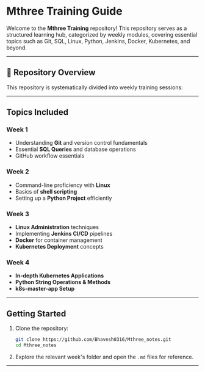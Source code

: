 # Mthree Training Guide

Welcome to the **Mthree Training** repository! This repository serves as a structured learning hub, categorized by weekly modules, covering essential topics such as Git, SQL, Linux, Python, Jenkins, Docker, Kubernetes, and beyond.

---

## 📁 Repository Overview

This repository is systematically divided into weekly training sessions:


---

##  Topics Included

### **Week 1**

- Understanding **Git** and version control fundamentals
- Essential **SQL Queries** and database operations
- GitHub workflow essentials

### **Week 2**

- Command-line proficiency with **Linux**
- Basics of **shell scripting**
- Setting up a **Python Project** efficiently

### **Week 3**

- **Linux Administration** techniques
- Implementing **Jenkins CI/CD** pipelines
- **Docker** for container management
- **Kubernetes Deployment** concepts

### **Week 4**

- **In-depth Kubernetes Applications**
- **Python String Operations & Methods**
- **k8s-master-app Setup**

---

##  Getting Started

1. Clone the repository:
   ```bash
   git clone https://github.com/Bhavesh0316/Mthree_notes.git
   cd Mthree_notes
   ```
2. Explore the relevant week's folder and open the `.md` files for reference.

---





